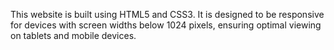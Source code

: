 This website is built using HTML5 and CSS3. It is designed to be responsive for devices with screen widths below 1024 pixels, ensuring optimal viewing on tablets and mobile devices. 